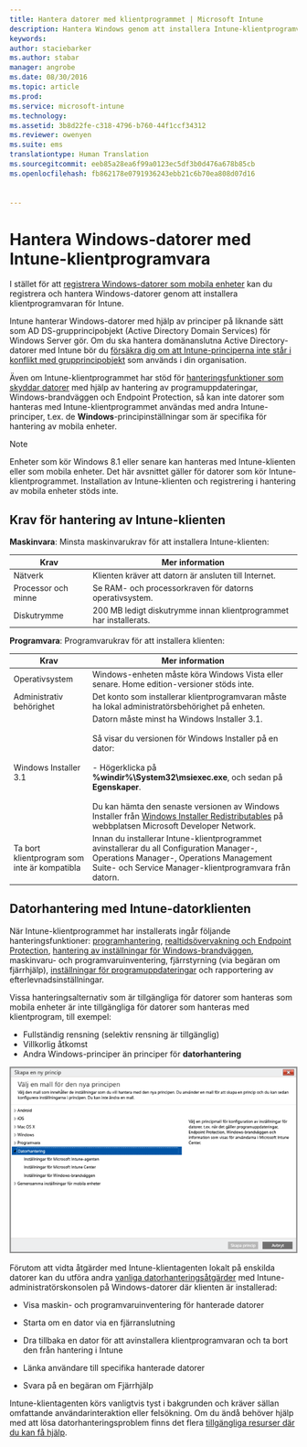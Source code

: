 ```yaml
---
title: Hantera datorer med klientprogrammet | Microsoft Intune
description: Hantera Windows genom att installera Intune-klientprogramvaran.
keywords: 
author: staciebarker
ms.author: stabar
manager: angrobe
ms.date: 08/30/2016
ms.topic: article
ms.prod: 
ms.service: microsoft-intune
ms.technology: 
ms.assetid: 3b8d22fe-c318-4796-b760-44f1ccf34312
ms.reviewer: owenyen
ms.suite: ems
translationtype: Human Translation
ms.sourcegitcommit: eeb85a28ea6f99a0123ec5df3b0d476a678b85cb
ms.openlocfilehash: fb862178e0791936243ebb21c6b70ea808d07d16


---
```


# <a name="manage-windows-pcs-with-intune-pc-client-software"></a>Hantera Windows-datorer med Intune-klientprogramvara
I stället för att [registrera Windows-datorer som mobila enheter](set-up-windows-device-management-with-microsoft-intune.md) kan du registrera och hantera Windows-datorer genom att installera klientprogramvaran för Intune.

Intune hanterar Windows-datorer med hjälp av principer på liknande sätt som AD DS-grupprincipobjekt (Active Directory Domain Services) för Windows Server gör. Om du ska hantera domänanslutna Active Directory-datorer med Intune bör du [försäkra dig om att Intune-principerna inte står i konflikt med grupprincipobjekt](resolve-gpo-and-microsoft-intune-policy-conflicts.md) som används i din organisation.

Även om Intune-klientprogrammet har stöd för [hanteringsfunktioner som skyddar datorer](policies-to-protect-windows-pcs-in-microsoft-intune.md) med hjälp av hantering av programuppdateringar, Windows-brandväggen och Endpoint Protection, så kan inte datorer som hanteras med Intune-klientprogrammet användas med andra Intune-principer, t.ex. de **Windows**-principinställningar som är specifika för hantering av mobila enheter.

> [!NOTE]
> Enheter som kör Windows 8.1 eller senare kan hanteras med Intune-klienten eller som mobila enheter. Det här avsnittet gäller för datorer som kör Intune-klientprogrammet. Installation av Intune-klienten och registrering i hantering av mobila enheter stöds inte.

## <a name="requirements-for-intune-pc-client-management"></a>Krav för hantering av Intune-klienten

**Maskinvara**: Minsta maskinvarukrav för att installera Intune-klienten:

|Krav|Mer information|
|---------------|--------------------|
|Nätverk|Klienten kräver att datorn är ansluten till Internet.|
|Processor och minne|Se RAM- och processorkraven för datorns operativsystem.|
|Diskutrymme|200 MB ledigt diskutrymme innan klientprogrammet har installerats.|

**Programvara**: Programvarukrav för att installera klienten:

|Krav|Mer information|
|---------------|--------------------|
|Operativsystem | Windows-enheten måste köra Windows Vista eller senare. Home edition-versioner stöds inte.|
|Administrativ behörighet|Det konto som installerar klientprogramvaran måste ha lokal administratörsbehörighet på enheten.|
|Windows Installer 3.1|Datorn måste minst ha Windows Installer 3.1.<br /><br />Så visar du versionen för Windows Installer på en dator:<br /><br />-   Högerklicka på **%windir%\System32\msiexec.exe**, och sedan på **Egenskaper**.<br /><br />Du kan hämta den senaste versionen av Windows Installer från [Windows Installer Redistributables](http://go.microsoft.com/fwlink/?LinkID=234258) på webbplatsen Microsoft Developer Network.|
|Ta bort klientprogram som inte är kompatibla|Innan du installerar Intune-klientprogrammet avinstallerar du all Configuration Manager-, Operations Manager-, Operations Management Suite- och Service Manager-klientprogramvara från datorn.|

## <a name="computer-management-with-the-intune-computer-client"></a>Datorhantering med Intune-datorklienten
När Intune-klientprogrammet har installerats ingår följande hanteringsfunktioner: [programhantering](deploy-apps-in-microsoft-intune.md), [realtidsövervakning och Endpoint Protection](help-secure-windows-pcs-with-endpoint-protection-for-microsoft-intune.md), [hantering av inställningar för Windows-brandväggen](help-protect-windows-pcs-using-windows-firewall-policies-in-microsoft-intune.md), maskinvaru- och programvaruinventering, fjärrstyrning (via begäran om fjärrhjälp), [inställningar för programuppdateringar](keep-windows-pcs-up-to-date-with-software-updates-in-microsoft-intune.md) och rapportering av efterlevnadsinställningar.

Vissa hanteringsalternativ som är tillgängliga för datorer som hanteras som mobila enheter är inte tillgängliga för datorer som hanteras med klientprogram, till exempel:

-   Fullständig rensning (selektiv rensning är tillgänglig)
-   Villkorlig åtkomst
-   Andra Windows-principer än principer för **datorhantering**

![Principmall för Windows-datorer](../media/pc_policy_template.png)

Förutom att vidta åtgärder med Intune-klientagenten lokalt på enskilda datorer kan du utföra andra [vanliga datorhanteringsåtgärder](common-windows-pc-management-tasks-with-the-microsoft-intune-computer-client.md) med Intune-administratörskonsolen på Windows-datorer där klienten är installerad:

-   Visa maskin- och programvaruinventering för hanterade datorer

-   Starta om en dator via en fjärranslutning

-   Dra tillbaka en dator för att avinstallera klientprogramvaran och ta bort den från hantering i Intune

-   Länka användare till specifika hanterade datorer

-   Svara på en begäran om Fjärrhjälp

Intune-klientagenten körs vanligtvis tyst i bakgrunden och kräver sällan omfattande användarinteraktion eller felsökning. Om du ändå behöver hjälp med att lösa datorhanteringsproblem finns det flera [tillgängliga resurser där du kan få hjälp](/intune/troubleshoot/troubleshoot-client-setup-in-microsoft-intune).



<!--HONumber=Nov16_HO1-->


